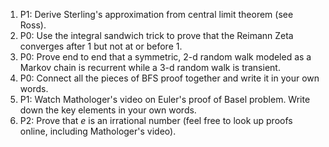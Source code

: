 1) P1: Derive Sterling's approximation from central limit theorem (see Ross).
2) P0: Use the integral sandwich trick to prove that the Reimann Zeta converges after $1$ but not at or before $1$.
3)  P0: Prove end to end that a symmetric, 2-d random walk modeled as a Markov chain is recurrent while a 3-d random walk is transient.
4) P0: Connect all the pieces of BFS proof together and write it in your own words.
5) P1: Watch Mathologer's video on Euler's proof of Basel problem. Write down the key elements in your own words.
6) P2: Prove that $e$ is an irrational number (feel free to look up proofs online, including Mathologer's video).